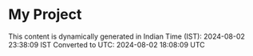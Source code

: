 # My Project

This content is dynamically generated in Indian Time (IST): 2024-08-02 23:38:09 IST
Converted to UTC: 2024-08-02 18:08:09 UTC

